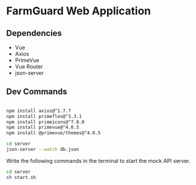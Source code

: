 # FarmGuard Web Application



## Dependencies
- Vue
- Axios
- PrimeVue
- Vue Router
- json-server

## Dev Commands
```bash

npm install axios@^1.7.7
npm install primeflex@^3.3.1
npm install primeicons@^7.0.0
npm install primevue@^4.0.5
npm install @primevue/themes@^4.0.5

cd server
json-server --watch db.json 
```

Write the following commands in the terminal to start the mock API server.
```bash
cd server
sh start.sh
```
